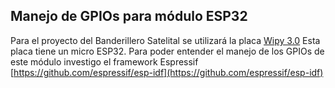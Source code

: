 ## Manejo de GPIOs para módulo ESP32

Para el proyecto del Banderillero Satelital se utilizará la placa [Wipy 3.0](https://docs.pycom.io/datasheets/development/wipy3/) Esta placa tiene un micro ESP32. Para poder entender el manejo de los GPIOs de este módulo investigo el framework Espressif [https://github.com/espressif/esp-idf](https://github.com/espressif/esp-idf)
